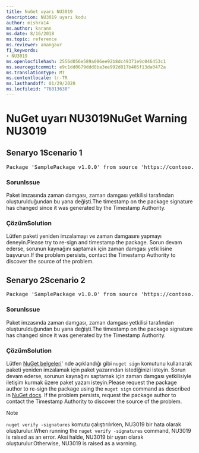 ```yaml
---
title: NuGet uyarı NU3019
description: NU3019 uyarı kodu
author: mishra14
ms.author: karann
ms.date: 8/16/2018
ms.topic: reference
ms.reviewer: anangaur
f1_keywords:
- NU3019
ms.openlocfilehash: 2556d056e589a086ee92b8dc49371e9c046453c1
ms.sourcegitcommit: e9c1dd0679ddd8ba3ee992d817b405f13da0472a
ms.translationtype: MT
ms.contentlocale: tr-TR
ms.lasthandoff: 01/29/2020
ms.locfileid: "76813630"
---
```

# <a name="nuget-warning-nu3019"></a><span data-ttu-id="51ace-103">NuGet uyarı NU3019</span><span class="sxs-lookup"><span data-stu-id="51ace-103">NuGet Warning NU3019</span></span>

## <a name="scenario-1"></a><span data-ttu-id="51ace-104">Senaryo 1</span><span class="sxs-lookup"><span data-stu-id="51ace-104">Scenario 1</span></span>

<pre>Package 'SamplePackage v1.0.0' from source 'https://contoso.com/index.json': The timestamp integrity check failed.</pre>

### <a name="issue"></a><span data-ttu-id="51ace-105">Sorun</span><span class="sxs-lookup"><span data-stu-id="51ace-105">Issue</span></span>

<span data-ttu-id="51ace-106">Paket imzasında zaman damgası, zaman damgası yetkilisi tarafından oluşturulduğundan bu yana değişti.</span><span class="sxs-lookup"><span data-stu-id="51ace-106">The timestamp on the package signature has changed since it was generated by the Timestamp Authority.</span></span>


### <a name="solution"></a><span data-ttu-id="51ace-107">Çözüm</span><span class="sxs-lookup"><span data-stu-id="51ace-107">Solution</span></span>

<span data-ttu-id="51ace-108">Lütfen paketi yeniden imzalamayı ve zaman damgasını yapmayı deneyin.</span><span class="sxs-lookup"><span data-stu-id="51ace-108">Please try to re-sign and timestamp the package.</span></span> <span data-ttu-id="51ace-109">Sorun devam ederse, sorunun kaynağını saptamak için zaman damgası yetkilisine başvurun.</span><span class="sxs-lookup"><span data-stu-id="51ace-109">If the problem persists, contact the Timestamp Authority to discover the source of the problem.</span></span>



## <a name="scenario-2"></a><span data-ttu-id="51ace-110">Senaryo 2</span><span class="sxs-lookup"><span data-stu-id="51ace-110">Scenario 2</span></span>

<pre>Package 'SamplePackage v1.0.0' from source 'https://contoso.com/index.json': The primary signature's timestamp integrity check failed.</pre>

### <a name="issue"></a><span data-ttu-id="51ace-111">Sorun</span><span class="sxs-lookup"><span data-stu-id="51ace-111">Issue</span></span>

<span data-ttu-id="51ace-112">Paket imzasında zaman damgası, zaman damgası yetkilisi tarafından oluşturulduğundan bu yana değişti.</span><span class="sxs-lookup"><span data-stu-id="51ace-112">The timestamp on the package signature has changed since it was generated by the Timestamp Authority.</span></span>


### <a name="solution"></a><span data-ttu-id="51ace-113">Çözüm</span><span class="sxs-lookup"><span data-stu-id="51ace-113">Solution</span></span>

<span data-ttu-id="51ace-114">Lütfen [NuGet belgeleri](../../create-packages/sign-a-package.md)' nde açıklandığı gibi `nuget sign` komutunu kullanarak paketi yeniden imzalamak için paket yazarından istediğinizi isteyin. Sorun devam ederse, sorunun kaynağını saptamak için zaman damgası yetkilisiyle iletişim kurmak üzere paket yazarı isteyin.</span><span class="sxs-lookup"><span data-stu-id="51ace-114">Please request the package author to re-sign the package using the `nuget sign` command as described in [NuGet docs](../../create-packages/sign-a-package.md). If the problem persists, request the package author to contact the Timestamp Authority to discover the source of the problem.</span></span>


> [!Note]
> <span data-ttu-id="51ace-115">`nuget verify -signatures` komutu çalıştırılırken, NU3019 bir hata olarak oluşturulur.</span><span class="sxs-lookup"><span data-stu-id="51ace-115">When running the `nuget verify -signatures` command, NU3019 is raised as an error.</span></span> <span data-ttu-id="51ace-116">Aksi halde, NU3019 bir uyarı olarak oluşturulur.</span><span class="sxs-lookup"><span data-stu-id="51ace-116">Otherwise, NU3019 is raised as a warning.</span></span>
